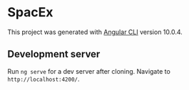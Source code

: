 # SpacEx

This project was generated with [Angular CLI](https://github.com/angular/angular-cli) version 10.0.4.

## Development server

Run `ng serve` for a dev server after cloning. Navigate to `http://localhost:4200/`. 



